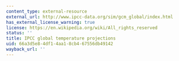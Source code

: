 ```yaml
---
content_type: external-resource
external_url: http://www.ipcc-data.org/sim/gcm_global/index.html
has_external_license_warning: true
license: https://en.wikipedia.org/wiki/All_rights_reserved
status: ''
title: IPCC global temperature projections
uid: 66a3d5e8-4df1-4aa1-8cb4-67556db49142
wayback_url: ''
---
```

